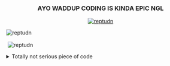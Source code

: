 <h3 align="center">AYO WADDUP CODING IS KINDA EPIC NGL</h3>

<p align="center"> <a href="https://github.com/ryo-ma/github-profile-trophy"><img src="https://github-profile-trophy.vercel.app/?username=reptudn" alt="reptudn" /></a> </p>

<p><img align="center" src="https://github-readme-stats.vercel.app/api/top-langs?username=reptudn&show_icons=true&locale=en&layout=compact" alt="reptudn" /></p>

<p>&nbsp;<img align="center" src="https://github-readme-stats.vercel.app/api?username=reptudn&show_icons=true&locale=en" alt="reptudn" /></p>

<details>
<summary>Totally not serious piece of code</summary>
<br>
  
```cs
public class Woman : Human
{
  int balance = 5312;
  Man boyfriend;
  bool isSimple;
  string name;

  public Woman(string name) { this.name = name; this.isSimple = false; }

  public void GetBoyfriend(Man bf)
  {
    this.balance -= man.balance;
    man.balance -= man.balance;
  }
}

public class Man : Human
{
  int balance = 69420;
  Woman girlfriend;
  bool isSimple;  
  string name;

  public Man(string name)
  {
    this.name = name;
    this.isSimple = true;
  }

  void GetGirlfriend(Woman plsBeMyGfUwU)
  {
    if (Math.random() < 0.1) Talk(plsBeMyGfUwU); // Error: Man has no Function called Talk (Probably he is too scared to talk)
    else WalkAway();
    throw new ScaryException($"{this.name} is scared either way");
    plsBeMyGfUwU.GetBoyfriend(this); // Error: Unreachable Code detected!
  }

  // ...

}

public class Main {
  void Main()
  {
    Man man = new("Johnson");
    Woman woman = new("Your mum");
    try {
      man.GetGirlfriend(woman);
    }
    catch (Exception ex)
    {
      Debug.Log("Getting a Girlfriend failed!");
    }
  }
}
```
</details>
